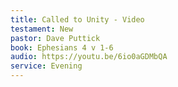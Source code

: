 ```yaml
---
title: Called to Unity - Video
testament: New
pastor: Dave Puttick
book: Ephesians 4 v 1-6
audio: https://youtu.be/6io0aGDMbQA
service: Evening
---
```

